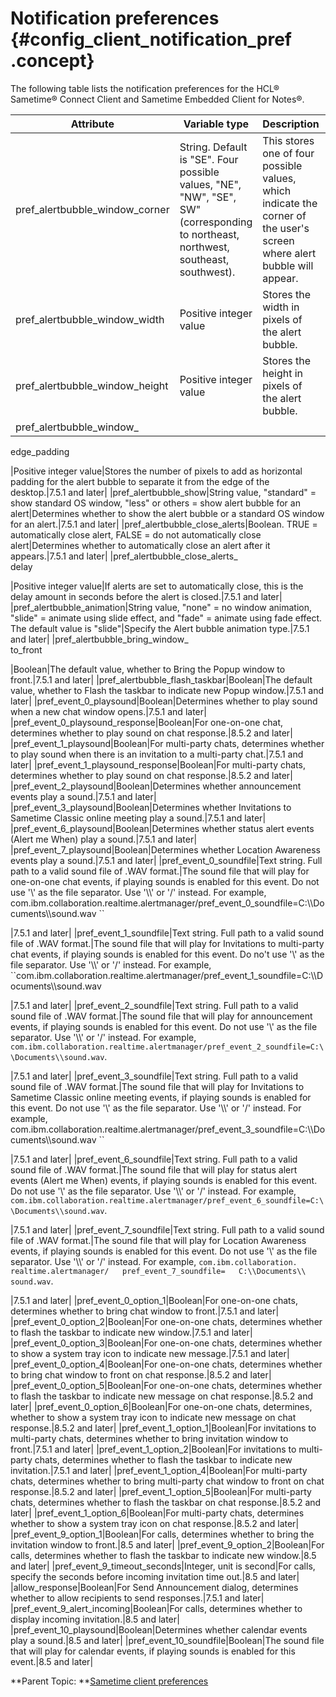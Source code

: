 # Notification preferences {#config_client_notification_pref .concept}

The following table lists the notification preferences for the HCL® Sametime® Connect Client and Sametime Embedded Client for Notes®.

|Attribute|Variable type|Description|Release|
|---------|-------------|-----------|-------|
|pref\_alertbubble\_window\_corner|String. Default is "SE". Four possible values, "NE", "NW", "SE", SW" \(corresponding to northeast, northwest, southeast, southwest\).|This stores one of four possible values, which indicate the corner of the user's screen where alert bubble will appear.|7.5.1 and later|
|pref\_alertbubble\_window\_width|Positive integer value|Stores the width in pixels of the alert bubble.|7.5.1 and later|
|pref\_alertbubble\_window\_height|Positive integer value|Stores the height in pixels of the alert bubble.|7.5.1 and later|
|pref\_alertbubble\_window\_  
 edge\_padding

|Positive integer value|Stores the number of pixels to add as horizontal padding for the alert bubble to separate it from the edge of the desktop.|7.5.1 and later|
|pref\_alertbubble\_show|String value, "standard" = show standard OS window, "less" or others = show alert bubble for an alert|Determines whether to show the alert bubble or a standard OS window for an alert.|7.5.1 and later|
|pref\_alertbubble\_close\_alerts|Boolean. TRUE = automatically close alert, FALSE = do not automatically close alert|Determines whether to automatically close an alert after it appears.|7.5.1 and later|
|pref\_alertbubble\_close\_alerts\_  
 delay

|Positive integer value|If alerts are set to automatically close, this is the delay amount in seconds before the alert is closed.|7.5.1 and later|
|pref\_alertbubble\_animation|String value, "none" = no window animation, "slide" = animate using slide effect, and "fade" = animate using fade effect. The default value is "slide"|Specify the Alert bubble animation type.|7.5.1 and later|
|pref\_alertbubble\_bring\_window\_  
 to\_front

|Boolean|The default value, whether to Bring the Popup window to front.|7.5.1 and later|
|pref\_alertbubble\_flash\_taskbar|Boolean|The default value, whether to Flash the taskbar to indicate new Popup window.|7.5.1 and later|
|pref\_event\_0\_playsound|Boolean|Determines whether to play sound when a new chat window opens.|7.5.1 and later|
|pref\_event\_0\_playsound\_response|Boolean|For one-on-one chat, determines whether to play sound on chat response.|8.5.2 and later|
|pref\_event\_1\_playsound|Boolean|For multi-party chats, determines whether to play sound when there is an invitation to a multi-party chat.|7.5.1 and later|
|pref\_event\_1\_playsound\_response|Boolean|For multi-party chats, determines whether to play sound on chat response.|8.5.2 and later|
|pref\_event\_2\_playsound|Boolean|Determines whether announcement events play a sound.|7.5.1 and later|
|pref\_event\_3\_playsound|Boolean|Determines whether Invitations to Sametime Classic online meeting play a sound.|7.5.1 and later|
|pref\_event\_6\_playsound|Boolean|Determines whether status alert events \(Alert me When\) play a sound.|7.5.1 and later|
|pref\_event\_7\_playsound|Boolean|Determines whether Location Awareness events play a sound.|7.5.1 and later|
|pref\_event\_0\_soundfile|Text string. Full path to a valid sound file of .WAV format.|The sound file that will play for one-on-one chat events, if playing sounds is enabled for this event. Do not use '\\' as the file separator. Use '\\\\' or '/' instead. For example, com.ibm.collaboration.realtime.alertmanager/pref\_event\_0\_soundfile=C:\\\\Documents\\\\sound.wav ``

|7.5.1 and later|
|pref\_event\_1\_soundfile|Text string. Full path to a valid sound file of .WAV format.|The sound file that will play for Invitations to multi-party chat events, if playing sounds is enabled for this event. Do no't use '\\' as the file separator. Use '\\\\' or '/' instead. For example, ``com.ibm.collaboration.realtime.alertmanager/pref\_event\_1\_soundfile=C:\\\\Documents\\\\sound.wav

|7.5.1 and later|
|pref\_event\_2\_soundfile|Text string. Full path to a valid sound file of .WAV format.|The sound file that will play for announcement events, if playing sounds is enabled for this event. Do not use '\\' as the file separator. Use '\\\\' or '/' instead. For example, `com.ibm.collaboration.realtime.alertmanager/pref_event_2_soundfile=C:\\Documents\\sound.wav`.

|7.5.1 and later|
|pref\_event\_3\_soundfile|Text string. Full path to a valid sound file of .WAV format.|The sound file that will play for Invitations to Sametime Classic online meeting events, if playing sounds is enabled for this event. Do not use '\\' as the file separator. Use '\\\\' or '/' instead. For example, com.ibm.collaboration.realtime.alertmanager/pref\_event\_3\_soundfile=C:\\\\Documents\\\\sound.wav ``

|7.5.1 and later|
|pref\_event\_6\_soundfile|Text string. Full path to a valid sound file of .WAV format.|The sound file that will play for status alert events \(Alert me When\) events, if playing sounds is enabled for this event. Do not use '\\' as the file separator. Use '\\\\' or '/' instead. For example, `com.ibm.collaboration.realtime.alertmanager/pref_event_6_soundfile=C:\\Documents\\sound.wav`.

|7.5.1 and later|
|pref\_event\_7\_soundfile|Text string. Full path to a valid sound file of .WAV format.|The sound file that will play for Location Awareness events, if playing sounds is enabled for this event. Do not use '\\' as the file separator. Use '\\\\' or '/' instead. For example, `com.ibm.collaboration.  
 realtime.alertmanager/  
 pref_event_7_soundfile=  
 C:\\Documents\\  
 sound.wav`.

|7.5.1 and later|
|pref\_event\_0\_option\_1|Boolean|For one-on-one chats, determines whether to bring chat window to front.|7.5.1 and later|
|pref\_event\_0\_option\_2|Boolean|For one-on-one chats, determines whether to flash the taskbar to indicate new window.|7.5.1 and later|
|pref\_event\_0\_option\_3|Boolean|For one-on-one chats, determines whether to show a system tray icon to indicate new message.|7.5.1 and later|
|pref\_event\_0\_option\_4|Boolean|For one-on-one chats, determines whether to bring chat window to front on chat response.|8.5.2 and later|
|pref\_event\_0\_option\_5|Boolean|For one-on-one chats, determines whether to flash the taskbar to indicate new message on chat response.|8.5.2 and later|
|pref\_event\_0\_option\_6|Boolean|For one-on-one chats, determines, whether to show a system tray icon to indicate new message on chat response.|8.5.2 and later|
|pref\_event\_1\_option\_1|Boolean|For invitations to multi-party chats, determines whether to bring invitation window to front.|7.5.1 and later|
|pref\_event\_1\_option\_2|Boolean|For invitations to multi-party chats, determines whether to flash the taskbar to indicate new invitation.|7.5.1 and later|
|pref\_event\_1\_option\_4|Boolean|For multi-party chats, determines whether to bring multi-party chat window to front on chat response.|8.5.2 and later|
|pref\_event\_1\_option\_5|Boolean|For multi-party chats, determines whether to flash the taskbar on chat response.|8.5.2 and later|
|pref\_event\_1\_option\_6|Boolean|For multi-party chats, determines whether to show a system tray icon on chat response.|8.5.2 and later|
|pref\_event\_9\_option\_1|Boolean|For calls, determines whether to bring the invitation window to front.|8.5 and later|
|pref\_event\_9\_option\_2|Boolean|For calls, determines whether to flash the taskbar to indicate new window.|8.5 and later|
|pref\_event\_9\_timeout\_seconds|Integer, unit is second|For calls, specify the seconds before incoming invitation time out.|8.5 and later|
|allow\_response|Boolean|For Send Announcement dialog, determines whether to allow recipients to send responses.|7.5.1 and later|
|pref\_event\_9\_alert\_incoming|Boolean|For calls, determines whether to display incoming invitation.|8.5 and later|
|pref\_event\_10\_playsound|Boolean|Determines whether calendar events play a sound.|8.5 and later|
|pref\_event\_10\_soundfile|Boolean|The sound file that will play for calendar events, if playing sounds is enabled for this event.|8.5 and later|

**Parent Topic:  **[Sametime client preferences](config_client_pref_tables.md)

